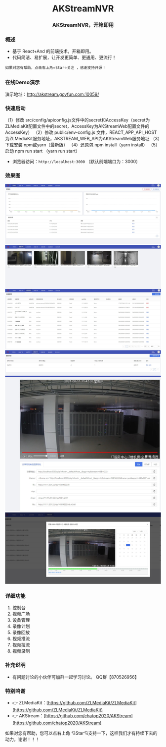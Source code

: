 <div align="center"><h1 align="center">AKStreamNVR</a></h1></div>
<div align="center"><h3 align="center">AKStreamNVR，开箱即用</h3></div>

### 概述

* 基于 React+And 的前端技术，开箱即用。
* 代码简洁、易扩展，让开发更简单、更通用、更流行！

```
如果对您有帮助，点击右上角⭐Star⭐关注 ，感谢支持开源！
```
### 在线Demo演示
演示地址：http://akstream.govfun.com:10059/

### 快速启动

（1）修改 src/config/apiconfig.js文件中的secret和AccessKey（secret为ZLMediaKit配置文件中的secret，AccessKey为AKStreamWeb配置文件的AccessKey）
（2）修改 public/env-config.js 文件，REACT_APP_API_HOST为ZLMediaKit服务地址，AKSTREAM_WEB_API为AKStreamWeb服务地址
（3）下载安装 npm或yarn（最新版）
（4）还原包 npm install（yarn install）
（5）启动 npm run start （yarn run start）

* 浏览器访问：`http://localhost:3000` （默认前端端口为：3000）

### 效果图

![示例图片1](./snapshots/1.jpg)
![示例图片2](./snapshots/2.jpg)
![示例图片3](./snapshots/3.jpg)
![示例图片4](./snapshots/4.jpg)
![示例图片5](./snapshots/5.jpg)
![示例图片6](./snapshots/6.jpg)

### 详细功能

1. 控制台
2. 视频广场
3. 设备管理
4. 录像计划
5. 录像回放
6. 视频推流
7. 视频拉流
8. 视频录制

### 补充说明

* 有问题讨论的小伙伴可加群一起学习讨论。 QQ群【870526956】

### 特别鸣谢
- 👉 ZLMediaKit：[https://github.com/ZLMediaKit/ZLMediaKit](https://github.com/ZLMediaKit/ZLMediaKit)
- 👉 AKStream：[https://github.com/chatop2020/AKStream](https://github.com/chatop2020/AKStream)

如果对您有帮助，您可以点右上角 💘Star💘支持一下，这样我们才有持续下去的动力，谢谢！！！

